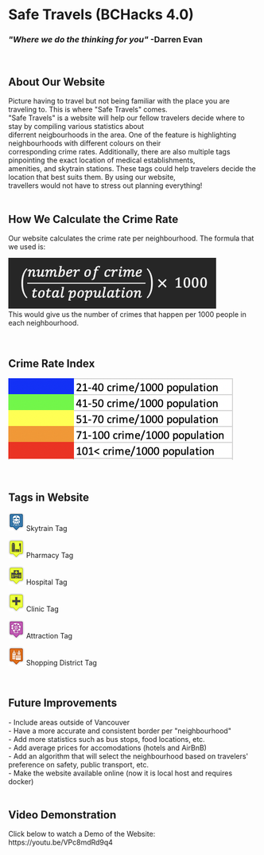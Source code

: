 <h1> Safe Travels (BCHacks 4.0) </h1>
<h3><i>"Where we do the thinking for you"</i>  -Darren Evan</h3>
<br>

<h2>About Our Website</h2>
Picture having to travel but not being familiar with the place you are traveling to. This is where "Safe Travels" comes.<br>
"Safe Travels" is a website will help our fellow travelers decide where to stay by compiling various statistics about<br>
diferrent neigbourhoods in the area. One of the feature is highlighting neighbourhoods with different colours on their<br>
corresponding crime rates. Additionally, there are also multiple tags pinpointing the exact location of medical establishments,<br>
amenities, and skytrain stations. These tags could help travelers decide the location that best suits them. By using our website,<br>
travellers would not have to stress out planning everything!<br>

<br>
<h2>How We Calculate the Crime Rate</h2>
Our website calculates the crime rate per neighbourhood. The formula that we used is:<br>

![alt text](img/formula.png)<br>
This would give us the number of crimes that happen per 1000 people in each neighbourhood.<br> 

<br>
<h2>Crime Rate Index</h2>

![alt text](img/barometer.png)<br>

<br>
<h2>Tags in Website</h2>

![alt text](img/iconST.png)
Skytrain Tag<br>

![alt text](img/iconPM.png)
Pharmacy Tag<br>

![alt text](img/iconHT.png)
Hospital Tag<br>

![alt text](img/iconCN.png)
Clinic Tag<br>

![alt text](img/iconAT.png)
Attraction Tag<br>

![alt text](img/iconSD.png)
Shopping District Tag<br>

<br>
<h2>Future Improvements</h2>
- Include areas outside of Vancouver<br>
- Have a more accurate and consistent border per "neighbourhood"<br>
- Add more statistics such as bus stops, food locations, etc. <br>
- Add average prices for accomodations (hotels and AirBnB)<br>
- Add an algorithm that will select the neighbourhood based on travelers' preference on safety, public transport, etc.<br>
- Make the website available online (now it is local host and requires docker)<br>

<br>
<h2>Video Demonstration</h2>
Click below to watch a Demo of the Website:<br>
https://youtu.be/VPc8mdRd9q4
